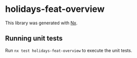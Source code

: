# holidays-feat-overview

This library was generated with [Nx](https://nx.dev).

## Running unit tests

Run `nx test holidays-feat-overview` to execute the unit tests.
